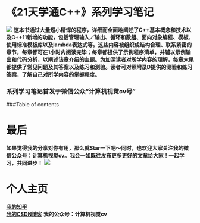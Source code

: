 # 《21天学通C++》系列学习笔记
![](https://github.com/xwr96/21-Day-grasped-Cpp/blob/master/assets/1.jpg)
**这本书通过大量短小精悍的程序，详细而全面地阐述了C++基本概念和技术以及C++11新增的功能，包括管理输入／输出、循环和数组、面向对象编程、模板、使用标准模板库以及lambda表达式等。这些内容被组织成结构合理、联系紧密的章节，每章都可在1小时内阅读完毕；每章都提供了示例程序清单，并辅以示例输出和代码分析，以阐述该章介绍的主题。为加深读者对所学内容的理解，每章末尾都提供了常见问题及其答案以及练习和测验。读者可对照附录D提供的测验和练习答案，了解自己对所学内容的掌握程度。**
### 系列学习笔记首发于微信公众“计算机视觉cv号”
###Table of contents

# 最后
**如果觉得我的分享对你有用，那么就Star一下吧～同时，也欢迎大家关注我的微信公众号：计算机视觉cv。我会一如既往发布更多更好的文章给大家！一起学习，共同进步！**
![](https://github.com/xwr96/21-Day-grasped-Cpp/blob/master/assets/%E6%9C%80%E7%BB%88%E5%85%AC%E4%BC%97%E5%8F%B7%E4%BA%8C%E7%BB%B4%E7%A0%81.png)

# 个人主页
**[我的知乎](https://www.zhihu.com/people/mo-ming-qi-miao-50-24/activities)**\
**[我的CSDN博客](https://blog.csdn.net/xiewenrui1996)**
**我的公众号：计算机视觉cv**
